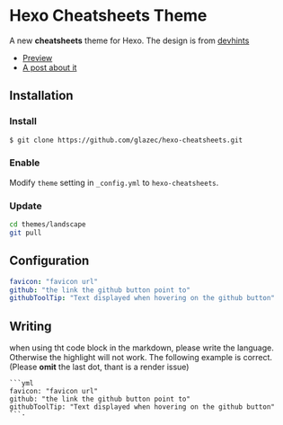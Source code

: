 # Hexo Cheatsheets Theme

A new **cheatsheets** theme for Hexo.
The design is from [devhints](http://devhints.io)

- [Preview](http://cheatsheets.inevitable.tech)
- [A post about it](https://www.inevitable.tech/posts/59f1905d/)

## Installation

### Install

```bash
$ git clone https://github.com/glazec/hexo-cheatsheets.git
```

### Enable

Modify `theme` setting in `_config.yml` to `hexo-cheatsheets`.

### Update

```bash
cd themes/landscape
git pull
```

## Configuration

```yml
favicon: "favicon url"
github: "the link the github button point to"
githubToolTip: "Text displayed when hovering on the github button"
```

## Writing

when using tht code block in the markdown, please write the language. Otherwise the highlight will not work.
The following example is correct.(Please **omit** the last dot, thant is a render issue)

```
```yml
favicon: "favicon url"
github: "the link the github button point to"
githubToolTip: "Text displayed when hovering on the github button"
```·

